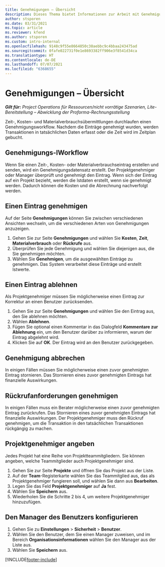 ```yaml
---
title: Genehmigungen – Übersicht
description: Dieses Thema bietet Informationen zur Arbeit mit Genehmigungen in Project Operations.
author: stsporen
ms.date: 03/31/2021
ms.topic: article
ms.reviewer: kfend
ms.author: stsporen
ms.custom: intro-internal
ms.openlocfilehash: 9148c9f55e8664850c38aebbc9c4bbaa243475ad
ms.sourcegitcommit: 0fafe022731f0e1e8693382ff906e3f8541d34ca
ms.translationtype: HT
ms.contentlocale: de-DE
ms.lasthandoff: 07/07/2021
ms.locfileid: "6368655"
---
```

# <a name="approvals-overview"></a>Genehmigungen – Übersicht

_**Gilt für:** Project Operations für Ressourcen/nicht vorrätige Szenarien, Lite-Bereitstellung – Abwicklung der Proforma-Rechnungsstellung_

Zeit-, Kosten- und Materialverbrauchsübermittlungen durchlaufen einen Genehmigungsworkflow. Nachdem die Einträge genehmigt wurden, werden Transaktionen in tatsächlichen Daten erfasst oder die Zeit wird im Zeitplan gebucht.

## <a name="approvals-workflow"></a>Genehmigungs-lWorkflow
Wenn Sie einen Zeit-, Kosten- oder Materialverbrauchseintrag erstellen und senden, wird ein Genehmigungsdatensatz erstellt. Der Projektgenehmiger oder Manager überprüft und genehmigt den Eintrag. Wenn sich der Eintrag auf ein Projekt bezieht, werden die Istdaten erstellt, wenn sie genehmigt werden. Dadurch können die Kosten und die Abrechnung nachverfolgt werden.

## <a name="approve-an-entry"></a>Einen Eintrag genehmigen
Auf der Seite **Genehmigungen** können Sie zwischen verschiedenen Ansichten wechseln, um die verschiedenen Arten von Genehmigungen anzuzeigen.
  
1. Gehen Sie zur Seite **Genehmigungen** und wählen Sie **Kosten**, **Zeit**, **Materialverbrauch** oder **Rückrufe** aus.
2. Überprüfen Sie jede Genehmigung und wählen Sie diejenigen aus, die Sie genehmigen möchten.
3. Wählen Sie **Genehmigen**, um die ausgewählten Einträge zu genehmigen.
Das System verarbeitet diese Einträge und erstellt Istwerte.

## <a name="reject-an-entry"></a>Einen Eintrag ablehnen
Als Projektgenehmiger müssen Sie möglicherweise einen Eintrag zur Korrektur an einen Benutzer zurücksenden.
  
1. Gehen Sie zur Seite **Genehmigungen** und wählen Sie den Eintrag aus, den Sie ablehnen möchten. 
2. Wählen **Ablehnen**.
3. Fügen Sie optional einen Kommentar in das Dialogfeld **Kommentare zur Ablehnung** ein, um den Benutzer darüber zu informieren, warum der Eintrag abgelehnt wird.
4. Klicken Sie auf **OK**. Der Eintrag wird an den Benutzer zurückgegeben.
  
## <a name="cancel-approval"></a>Genehmigung abbrechen
In einigen Fällen müssen Sie möglicherweise einen zuvor genehmigten Eintrag stornieren. Das Stornieren eines zuvor genehmigten Eintrags hat finanzielle Auswirkungen. 

## <a name="approving-recall-requests"></a>Rückrufanforderungen genehmigen
In einigen Fällen muss ein Berater möglicherweise einen zuvor genehmigten Eintrag zurückrufen. Das Stornieren eines zuvor genehmigten Eintrags hat finanzielle Auswirkungen. Der Projektgenehmiger muss den Rückruf genehmigen, um die Transaktion in den tatsächlichen Transaktionen rückgängig zu machen.

## <a name="specify-project-approvers"></a>Projektgenehmiger angeben
Jedes Projekt hat eine Reihe von Projektteammitgliedern. Sie können angeben, welche Teammitglieder auch Projektgenehmiger sind.

1. Gehen Sie zur Seite **Projekte** und öffnen Sie das Projekt aus der Liste.
2. Auf der **Team**-Registerkarte wählen Sie das Teammitglied aus, das als Projektgenehmiger fungieren soll, und wählen Sie dann aus **Bearbeiten**.
3. Legen Sie das Feld **Projektgenehmiger** auf **Ja** fest.
4. Wählen Sie **Speichern** aus.
5. Wiederholen Sie die Schritte 2 bis 4, um weitere Projektgenehmiger hinzuzufügen.

## <a name="configure-the-users-manager"></a>Den Manager des Benutzers konfigurieren

1. Gehen Sie zu **Einstellungen** > **Sicherheit** > **Benutzer**.
2. Wählen Sie den Benutzer, dem Sie einen Manager zuweisen, und im Bereich **Organisationsinformationen** wählen Sie den Manager aus der Liste aus. 
3. Wählen Sie **Speichern** aus.




[!INCLUDE[footer-include](../includes/footer-banner.md)]
